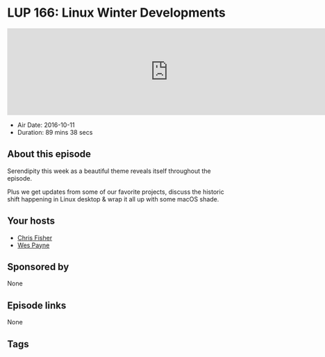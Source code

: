 # LUP 166: Linux Winter Developments

<iframe src="https://player.fireside.fm/v2/RUkczH-V+rU28xzhy?theme=dark" width="740" height="200" frameborder="0" scrolling="no"></iframe>

* Air Date: 2016-10-11
* Duration: 89 mins 38 secs

## About this episode

Serendipity this week as a beautiful theme reveals itself throughout the episode. 

Plus we get updates from some of our favorite projects, discuss the historic shift happening in Linux desktop & wrap it all up with some macOS shade.

## Your hosts
* [Chris Fisher](https://linuxunplugged.com/hosts/chrislas)
* [Wes Payne](https://linuxunplugged.com/hosts/wes)

## Sponsored by

None



## Episode links

None



## Tags

